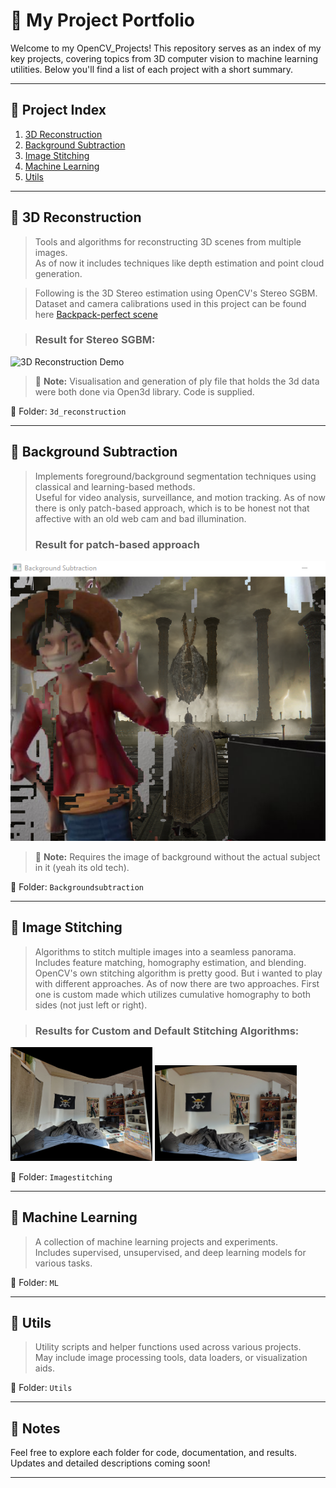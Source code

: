 # 🧠 My Project Portfolio

Welcome to my OpenCV_Projects! This repository serves as an index of my key projects, covering topics from 3D computer vision to machine learning utilities. Below you'll find a list of each project with a short summary.

---

## 📁 Project Index

1. [3D Reconstruction](#-3d-reconstruction)
2. [Background Subtraction](#-background-subtraction)
3. [Image Stitching](#-image-stitching)
4. [Machine Learning](#-machine-learning)
5. [Utils](#-utils)

---

## 🔷 3D Reconstruction

> Tools and algorithms for reconstructing 3D scenes from multiple images.  
As of now it includes techniques like depth estimation and point cloud generation.

> Following is the 3D Stereo estimation using OpenCV's Stereo SGBM. Dataset and camera calibrations used in this project can be found here [Backpack-perfect scene](https://vision.middlebury.edu/stereo/data/scenes2014/datasets/Backpack-perfect/) 

> ### Result for Stereo SGBM:
<img src="OpenCV_Projects/Resources/3dstereo.gif" alt="3D Reconstruction Demo" width="600"/>

> 📌 **Note:** Visualisation and generation of ply file that holds the 3d data were both done via Open3d library. Code is supplied.


📂 Folder: `3d_reconstruction`

---

## 🔶 Background Subtraction

> Implements foreground/background segmentation techniques using classical and learning-based methods.  
Useful for video analysis, surveillance, and motion tracking.
> As of now there is only patch-based approach, which is to be honest not that affective with an old web cam and bad illumination.
> ### Result for patch-based approach
<img src="OpenCV_Projects/Resources/background_subt_patch_result.png" alt="Background Subtraction (Patch Based)" width="600"/>

> 📌 **Note:** Requires the image of background without the actual subject in it (yeah its old tech).

📂 Folder: `Backgroundsubtraction`

---

## 🧵 Image Stitching

> Algorithms to stitch multiple images into a seamless panorama.  
Includes feature matching, homography estimation, and blending.
> OpenCV's own stitching algorithm is pretty good. But i wanted to play with different approaches.
> As of now there are two approaches. First one is custom made which utilizes cumulative homography to both sides (not just left or right).

> ### Results for Custom and Default Stitching Algorithms:
<p float = "left">
  <img src="OpenCV_Projects/Resources/Panorama/panorama_custom.jpg" alt="Custom" width="45%"/>
  <img src="OpenCV_Projects/Resources/Panorama/panorama_default.jpg" alt="Default" width="45%"/>

📂 Folder: `Imagestitching`

---

## 🧠 Machine Learning

> A collection of machine learning projects and experiments.  
Includes supervised, unsupervised, and deep learning models for various tasks.

📂 Folder: `ML`

---

## 🧰 Utils

> Utility scripts and helper functions used across various projects.  
May include image processing tools, data loaders, or visualization aids.

📂 Folder: `Utils`

---

## 📌 Notes

Feel free to explore each folder for code, documentation, and results.  
Updates and detailed descriptions coming soon!

---
